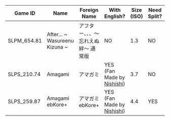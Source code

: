 | Game ID     | Name | Foreign Name | With English? | Size (ISO) | Need Split? | Format | VNC | GSM | Compatible? | Console | Reporter | Notes |
| --- | --- | --- | --- | --- | ---  | ---  | --- | --- | --- | --- | --- | --- |
| SLPM_654.81 | After... \~ Wasureenu Kizuna \~ | アフター、、、～忘れえぬ絆～ 通常版 | NO | 1.3 | NO | DVD-ISO | YES | YES | YES | Any Model | Colton Silva | NONE
| SLPS_210.74 | Amagami | アマガミ | YES<br >(Fan Made by [Nishishi](https://nishishitranslations.wordpress.com/)) | 3.7 | NO | DVD-ISO | YES | NO | YES | Any Model | Colton Silva | NONE
| SLPS_259.87 | Amagami ebKore+ | アマガミebKore+ | YES<br >(Fan Made by [Nishishi](https://nishishitranslations.wordpress.com/)) | 4.4 | YES | DVD-ISO | YES | NO | YES | Any Model | Colton Silva | NONE
